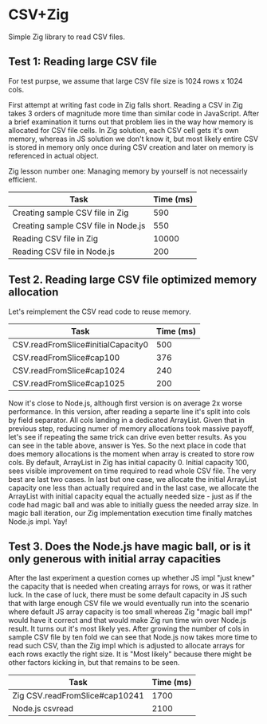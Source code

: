 CSV+Zig
=======

Simple Zig library to read CSV files.

Test 1: Reading large CSV file
------------------------------

For test purpse, we assume that large CSV file size is 1024 rows x 1024 cols.

First attempt at writing fast code in Zig falls short. Reading a CSV in Zig takes 3 orders of magnitude more time than similar code in JavaScript. After a brief examination it turns out that problem lies in the way how memory is allocated for CSV file cells. In Zig solution, each CSV cell gets it's own memory, whereas in JS solution we don't know it, but most likely entire CSV is stored in memory only once during CSV creation and later on memory is referenced in actual object.

Zig lesson number one: Managing memory by yourself is not necessairly efficient.


| Task                                 | Time (ms) |
|--------------------------------------|-----------|
| Creating sample CSV file in Zig      |       590 |
| Creating sample CSV file in Node.js  |       550 |
| Reading CSV file in Zig              |     10000 |
| Reading CSV file in Node.js          |       200 |


Test 2. Reading large CSV file optimized memory allocation
----------------------------------------------------------

Let's reimplement the CSV read code to reuse memory.


| Task                                 | Time (ms) |
|--------------------------------------|-----------|
| CSV.readFromSlice#initialCapacity0   |       500 |
| CSV.readFromSlice#cap100             |       376 |
| CSV.readFromSlice#cap1024            |       240 |
| CSV.readFromSlice#cap1025            |       200 |

Now it's close to Node.js, although first version is on average 2x worse performance. In this version, after reading a separte line it's split into cols by field separator. All cols landing in a dedicated ArrayList. Given that in previous step, reducing numer of memory allocations took massive payoff, let's see if repeating the same trick can drive even better results. As you can see in the table above, answer is Yes. So the next place in code that does memory allocations is the moment when array is created to store row cols. By default, ArrayList in Zig has initial capacity 0. Initial capacity 100, sees visible improvement on time required to read whole CSV file.
The very best are last two cases. In last but one case, we allocate the initial ArrayList capacity one less than actually required and in the last case, we allocate the ArrayList with initial capacity equal the actually needed size - just as if the code had magic ball and was able to initially guess the needed array size. In magic ball iteration, our Zig implementation execution time finally matches Node.js impl. Yay!


Test 3. Does the Node.js have magic ball, or is it only generous with initial array capacities
----------------------------------------------------------------------------------------------

After the last experiment a question comes up whether JS impl "just knew" the capacity that is needed  when creating arrays for rows, or was it rather luck. In the case of luck, there must be some default capacity in JS such that with large enough CSV file we would eventually run into the scenario where default JS array capacity is too small whereas Zig "magic ball impl" would have it correct and that would make Zig run time win over Node.js result.
It turns out it's most likely yes. After growing the number of cols in sample CSV file by ten fold we can see that Node.js now takes more time to read such CSV, than the Zig impl which is adjusted to allocate arrays for each rows exactly the right size.
It is "Most likely" because there might be other factors kicking in, but that remains to be seen.


| Task                                 | Time (ms) |
|--------------------------------------|-----------|
| Zig CSV.readFromSlice#cap10241       |      1700 |
| Node.js csvread                      |      2100 |

